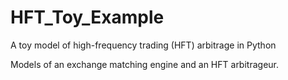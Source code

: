 # HFT_Toy_Example
A toy model of high-frequency trading (HFT) arbitrage in Python

Models of an exchange matching engine and an HFT arbitrageur.



